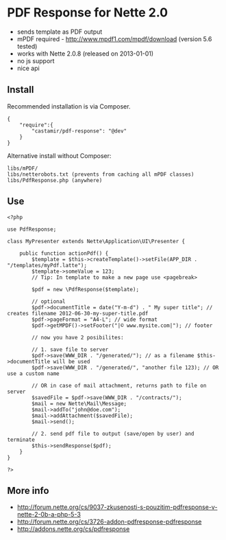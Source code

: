 PDF Response for Nette 2.0
===

- sends template as PDF output
- mPDF required - http://www.mpdf1.com/mpdf/download (version 5.6 tested)
- works with Nette 2.0.8 (released on 2013-01-01)
- no js support
- nice api

Install
---
Recommended installation is via Composer.

    {
        "require":{
            "castamir/pdf-response": "@dev"
        }
    }


Alternative install without Composer:

	libs/mPDF/
	libs/netterobots.txt (prevents from caching all mPDF classes)
	libs/PdfResponse.php (anywhere)



Use
---

	<?php

	use PdfResponse;

	class MyPresenter extends Nette\Application\UI\Presenter {

        public function actionPdf() {
            $template = $this->createTemplate()->setFile(APP_DIR . "/templates/myPdf.latte");
            $template->someValue = 123;
            // Tip: In template to make a new page use <pagebreak>

            $pdf = new \PdfResponse($template);

            // optional
            $pdf->documentTitle = date("Y-m-d") . " My super title"; // creates filename 2012-06-30-my-super-title.pdf
            $pdf->pageFormat = "A4-L"; // wide format
            $pdf->getMPDF()->setFooter("|© www.mysite.com|"); // footer

            // now you have 2 posibilites:

            // 1. save file to server
            $pdf->save(WWW_DIR . "/generated/"); // as a filename $this->documentTitle will be used
            $pdf->save(WWW_DIR . "/generated/", "another file 123); // OR use a custom name

            // OR in case of mail attachment, returns path to file on server
            $savedFile = $pdf->save(WWW_DIR . "/contracts/");
            $mail = new Nette\Mail\Message;
            $mail->addTo("john@doe.com");
            $mail->addAttachment($savedFile);
            $mail->send();

            // 2. send pdf file to output (save/open by user) and terminate
            $this->sendResponse($pdf);
        }
    }

	?>

More info
---

- http://forum.nette.org/cs/9037-zkusenosti-s-pouzitim-pdfresponse-v-nette-2-0b-a-php-5-3
- http://forum.nette.org/cs/3726-addon-pdfresponse-pdfresponse
- http://addons.nette.org/cs/pdfresponse
